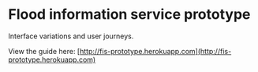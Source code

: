 Flood information service prototype
==========================

Interface variations and user journeys.

View the guide here:
[http://fis-prototype.herokuapp.com](http://fis-prototype.herokuapp.com)